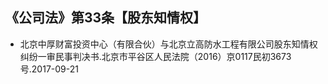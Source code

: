 
## 《公司法》第33条【股东知情权】

* 北京中厚财富投资中心（有限合伙）与北京立高防水工程有限公司股东知情权纠纷一审民事判决书.北京市平谷区人民法院（2016）京0117民初3673号.2017-09-21
